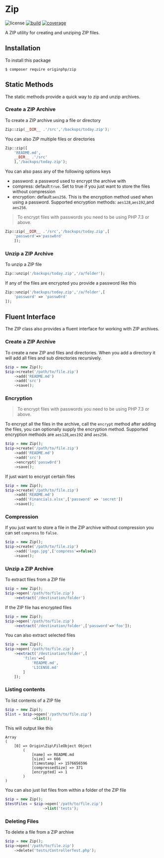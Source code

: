 # Zip

![license](https://img.shields.io/badge/license-MIT-brightGreen.svg)
[![build](https://travis-ci.org/originphp/zip.svg?branch=master)](https://travis-ci.org/originphp/zip)
[![coverage](https://coveralls.io/repos/github/originphp/zip/badge.svg?branch=master)](https://coveralls.io/github/originphp/zip?branch=master)

A ZIP utility for creating and unziping ZIP files.

## Installation

To install this package

```linux
$ composer require originphp/zip
```

## Static Methods

The static methods provide a quick way to zip and unzip archives.

### Create a ZIP Archive

To create a ZIP archive using a file or directory

```php
Zip::zip(__DIR__ .'/src','/backups/today.zip');
```

You can also ZIP multiple files or directories

```php
Zip::zip([
    'README.md',
    __DIR__ .'/src'
    ],'/backups/today.zip');
```

You can also pass any of the following options keys

- password: a password used to encrypt the archive with
- compress: default:`true`. Set to true if you just want to store the files without compression
- encryption: default:`aes256`. This is the encryption method used when using a password. Supported encryption methods: `aes128`,`aes192`,and `aes256`. 

> To encrypt files with passwords you need to be using PHP 7.3 or above.

```php
Zip::zip(__DIR__ .'/src','/backups/today.zip',[
    'password'=>'passw0rd'
    ]);
```

### Unzip a ZIP Archive

To unzip a ZIP file

```php
Zip::unzip('/backups/today.zip','/a/folder');
```

If any of the files are encrypted you provide a password like this

```php
Zip::unzip('/backups/today.zip','/a/folder',[
    'password' => 'passw0rd'
]);
```

## Fluent Interface

The ZIP class also provides a fluent interface for working with ZIP archives.

### Create a ZIP Archive

To create a new ZIP and files and directories. When you add a directory it will add all files and sub directories recursively.

```php
$zip = new Zip();
$zip->create('/path/to/file.zip')
    ->add('README.md')
    ->add('src')
    ->save();
```

### Encryption

> To encrypt files with passwords you need to be using PHP 7.3 or above.

To encrypt all the files in the archive, call the `encrypt` method after adding the files, you can optionally supply the encryption method. Supported encryption methods are `aes128`,`aes192` and `aes256`.

```php
$zip = new Zip();
$zip->create('/path/to/file.zip')
    ->add('README.md')
    ->add('src')
    ->encrypt('passw0rd')
    ->save();
```

If just want to encrypt certain files

```php
$zip = new Zip();
$zip->create('/path/to/file.zip')
    ->add('README.md')
    ->add('Financials.xlsx',['password' => 'secret'])
    ->save();
```

### Compression

If you just want to store a file in the ZIP archive without compression you can set `compress` to `false`.

```php
$zip = new Zip();
$zip->create('/path/to/file.zip')
    ->add('logo.jpg',['compress'=>false])
    ->save();
```

### Unzip a ZIP Archive

To extract files from a ZIP file

```php
$zip = new Zip();
$zip->open('/path/to/file.zip')
    ->extract('/destination/folder')
```

If the ZIP file has encrypted files

```php
$zip = new Zip();
$zip->open('/path/to/file.zip')
    ->extract('/destination/folder',['password'=>'foo']);
```

You can also extract selected files

```php
$zip = new Zip();
$zip->open('/path/to/file.zip')
    ->extract('/destination/folder',[
        'files'=>[
            'README.md',
            'LICENSE.md'
        ]
    ]);
```

### Listing contents

To list contents of a ZIP file

```php
$zip = new Zip();
$list = $zip->open('/path/to/file.zip')
            ->list();
```

This will output like this

```
Array
(
    [0] => Origin\Zip\FileObject Object
        (
            [name] => README.md
            [size] => 666
            [timestamp] => 1576656596
            [compressedSize] => 371
            [encrypted] => 1
        )
)
```

You can also just list files from within a folder of the ZIP file

```php
$zip = new Zip();
$testFiles = $zip->open('/path/to/file.zip')
                 ->list('tests');
```

### Deleting Files

To delete a file from a ZIP archive

```php
$zip = new Zip();
$zip->open('/path/to/file.zip')
    ->delete('tests/ControllerTest.php');
```